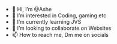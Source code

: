 - 👋 Hi, I’m @Ashe
- 👀 I’m interested in Coding, gaming etc
- 🌱 I’m currently learning JVS
- 💞️ I’m looking to collaborate on Websites
- 📫 How to reach me, Dm me on socials 

<!---
LildemoticAngel/LildemoticAngel is a ✨ special ✨ repository because its `README.md` (this file) appears on your GitHub profile.
You can click the Preview link to take a look at your changes.
--->
